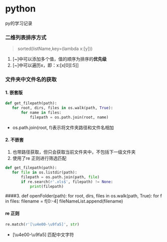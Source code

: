 # python
py的学习记录

### 二维列表排序方式
>sorted(listName,key=(lambda x:[y]))
 1. [~]中可以添加多个值，值的顺序为排序的**优先级**  
 2. [~]中可以遍历x，即：x:[x[0][:5]]

### 文件夹中文件名的获取

#### 1. 嵌套版  
 ```python
def get_filepath(path):
    for root, dirs, files in os.walk(path, True):
        for name in files:
            filepath = os.path.join(root, name)
```
 - os.path.join(root, f)表示将文件夹路径和文件名相加

#### 2. 不嵌套
1. 也带路径获取，但只会获取当前文件夹中，不包括下一级文件夹  
2. 使用了re 正则进行筛选匹配
 ```python
def get_filepath(path):
    for file in os.listdir(path):
        filepath = os.path.join(path, file)
        if re.search(r'.xls$', filepath) != None:
            print(filepath)
```  
####3.
def openFolder(path):
    for root, dirs, files in os.walk(path, True):
        for f in files:
            filename = f[0:-4]
            fileNameList.append(filename)
#### re 正则
```python
re.match(r'[\u4e00-\u9fa5]', str)
```
- [\u4e00-\u9fa5] 匹配中文字符